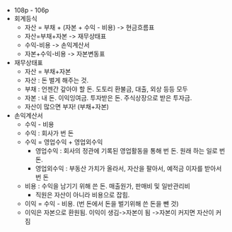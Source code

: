 - 108p - 106p
- 회계등식
  - 자산 = 부채 + (자본 + 수익 - 비용) -> 현금흐름표
  - 자산=부채+자본 -> 재무상태표
  - 수익-비용 -> 손익계산서
  - 자본+수익-비용 -> 자본변동표
- 재무상태표
  - 자산 = 부채+자본
  - 자산 : 돈 벌게 해주는 것. 
  - 부채 : 언젠간 갚아야 할 돈. 도토리 환불금, 대출, 외상 등등 모두
  - 자본 : 내 돈. 이익잉여금. 투자받은 돈. 주식상장으로 받은 투자금.
  - 자산이 많으면 부자! (부채+자본)
- 손익계산서
  - 수익 - 비용
  - 수익 : 회사가 번 돈
  - 수익 = 영업수익 + 영업외수익
    - 영업수익 : 회사의 정관에 기록된 영업활동을 통해 번 돈. 원래 하는 일로 번 돈.
    - 영업외수익 : 부동산 가치가 올라서, 자산을 팔아서, 예적금 이자를 받아서 번 돈
  - 비용 : 수익을 남기기 위해 쓴 돈. 매출원가, 판매비 및 일반관리비
    - 직원은 자산이 아니라 비용으로 잡힘. 
  - 이익 = 수익 - 비용. (번 돈에서 돈을 벌기위해 쓴 돈을 뺀 것)
  - 이익은 자본으로 환원됨. 이익이 생김->자본이 됨 ->자본이 커지면 자산이 커짐 
